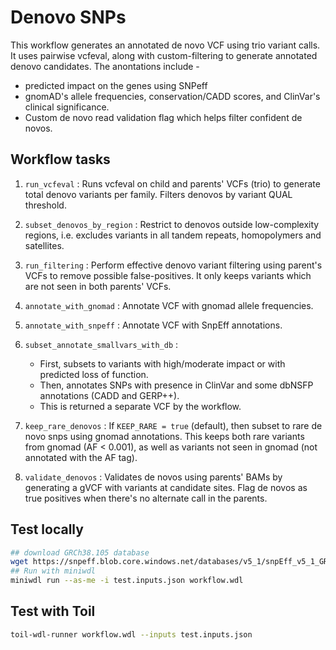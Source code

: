 # Denovo SNPs
This workflow generates an annotated de novo VCF using trio variant calls. It uses pairwise vcfeval, along with custom-filtering to generate annotated denovo candidates. The anontations include -
* predicted impact on the genes using SNPeff
* gnomAD's allele frequencies, conservation/CADD scores, and ClinVar's clinical significance.
* Custom de novo read validation flag which helps filter confident de novos.

## Workflow tasks

1. `run_vcfeval` : Runs vcfeval on child and parents' VCFs (trio) to generate total denovo variants per family. Filters denovos by variant QUAL threshold.

2. `subset_denovos_by_region` : Restrict to denovos outside low-complexity regions, i.e. excludes variants in all tandem repeats, homopolymers and satellites.

3. `run_filtering` : Perform effective denovo variant filtering using parent's VCFs to remove possible false-positives. It only keeps variants which are not seen in both parents' VCFs.

4. `annotate_with_gnomad` : Annotate VCF with gnomad allele frequencies.

5. `annotate_with_snpeff` : Annotate VCF with SnpEff annotations.

6. `subset_annotate_smallvars_with_db` : 
    - First, subsets to variants with high/moderate impact or with predicted loss of function. 
    - Then, annotates SNPs with presence in ClinVar and some dbNSFP annotations (CADD and GERP++).
    - This is returned a separate VCF by the workflow.

7. `keep_rare_denovos` : If `KEEP_RARE = true` (default), then subset to rare de novo snps using gnomad annotations. This keeps both rare variants from gnomad (AF < 0.001), as well as variants not seen in gnomad (not annotated with the AF tag).

8. `validate_denovos` : Validates de novos using parents' BAMs by generating a gVCF with variants at candidate sites. Flag de novos as true positives when there's no alternate call in the parents.

## Test locally
```sh
## download GRCh38.105 database
wget https://snpeff.blob.core.windows.net/databases/v5_1/snpEff_v5_1_GRCh38.105.zip
## Run with miniwdl
miniwdl run --as-me -i test.inputs.json workflow.wdl
```

## Test with Toil
```sh
toil-wdl-runner workflow.wdl --inputs test.inputs.json
```